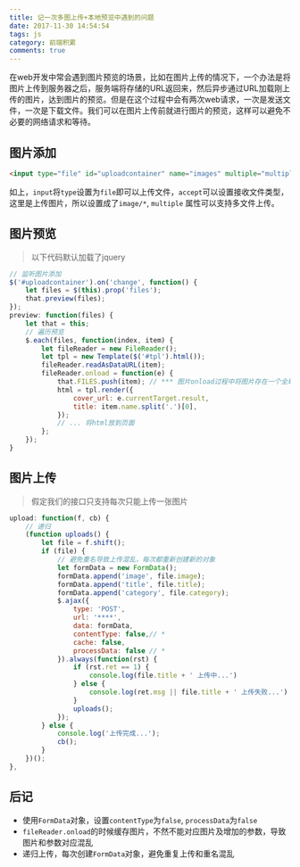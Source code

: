 ```yaml
---
title: 记一次多图上传+本地预览中遇到的问题
date: 2017-11-30 14:54:54
tags: js
category: 前端积累
comments: true
---
```

在web开发中常会遇到图片预览的场景，比如在图片上传的情况下，一个办法是将图片上传到服务器之后，服务端将存储的URL返回来，然后异步通过URL加载刚上传的图片，达到图片的预览。但是在这个过程中会有两次web请求，一次是发送文件，一次是下载文件。我们可以在图片上传前就进行图片的预览，这样可以避免不必要的网络请求和等待。

## 图片添加

```html
<input type="file" id="uploadcontainer" name="images" multiple="multiple" accept="image/*">
```
如上，`input`将`type`设置为`file`即可以上传文件，`accept`可以设置接收文件类型，这里是上传图片，所以设置成了`image/*`, `multiple` 属性可以支持多文件上传。

## 图片预览
> 以下代码默认加载了jquery

```js
// 监听图片添加
$('#uploadcontainer').on('change', function() {
    let files = $(this).prop('files');
    that.preview(files);
});
preview: function(files) {
    let that = this;
    // 遍历预览
    $.each(files, function(index, item) {
        let fileReader = new FileReader();
        let tpl = new Template($('#tpl').html());
        fileReader.readAsDataURL(item);
        fileReader.onload = function(e) {
            that.FILES.push(item); // *** 图片onload过程中将图片存在一个全局的数组中,因为在预览过程中还会有分类等处理，会在真正上传的时候添加更多参数
            html = tpl.render({
                cover_url: e.currentTarget.result,
                title: item.name.split('.')[0],
            });
            // ... 将html放到页面
        };
    });
}
```
## 图片上传

> 假定我们的接口只支持每次只能上传一张图片

```js
upload: function(f, cb) {
    // 递归
    (function uploads() {
        let file = f.shift();
        if (file) {
            // 避免重名导致上传混乱，每次都重新创建新的对象
            let formData = new FormData();
            formData.append('image', file.image);
            formData.append('title', file.title);
            formData.append('category', file.category);
            $.ajax({
                type: 'POST',
                url: '****',
                data: formData,
                contentType: false,// *
                cache: false,
                processData: false // *
            }).always(function(rst) {
                if (rst.ret == 1) {
                    console.log(file.title + ' 上传中...')
                } else {
                    console.log(ret.msg || file.title + ' 上传失败...')
                }
                uploads();
            });
        } else {
            console.log('上传完成...');
            cb();
        }
    })();
},
```
## 后记

* 使用`FormData`对象，设置`contentType`为`false`, `processData`为`false`
* `fileReader.onload`的时候缓存图片，不然不能对应图片及增加的参数，导致图片和参数对应混乱
* 递归上传，每次创建`FormData`对象，避免重复上传和重名混乱